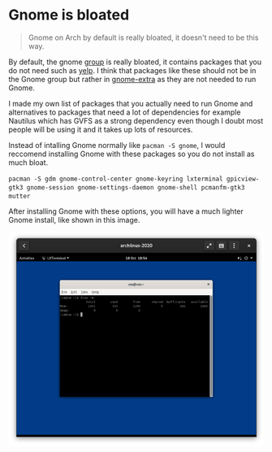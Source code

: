 # Gnome is bloated
> Gnome on Arch by default is really bloated, it doesn't need to be this way.

By default, the gnome [group](https://www.archlinux.org/groups/x86_64/gnome/) is really bloated, it contains packages that you do not need such as [yelp](https://www.archlinux.org/packages/extra/x86_64/yelp/). I think that packages like these should not be in the Gnome group but rather in [gnome-extra](https://www.archlinux.org/groups/x86_64/gnome-extra/) as they are not needed to run Gnome. 

I made my own list of packages that you actually need to run Gnome and alternatives to packages that need a lot of dependencies for example Nautilus which has GVFS as a strong dependency even though I doubt most people will be using it and it takes up lots of resources. 

Instead of intalling Gnome normally like `pacman -S gnome`, I would reccomend installing Gnome with these packages so you do not install as much bloat.  

`pacman -S gdm gnome-control-center gnome-keyring lxterminal gpicview-gtk3 gnome-session gnome-settings-daemon gnome-shell pcmanfm-gtk3 mutter `

After installing Gnome with these options, you will have a much lighter Gnome install, like shown in this image.

![unbloated](img/gnomeunbloated.png)